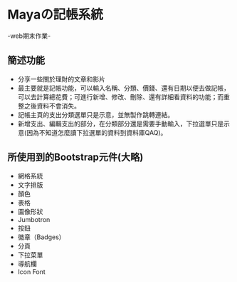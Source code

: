 # Mayaの記帳系統
-web期末作業-
## 簡述功能
- 分享一些關於理財的文章和影片
- 最主要就是記帳功能，可以輸入名稱、分類、價錢、還有日期以便去做記帳，可以去計算總花費；可進行新增、修改、刪除、還有詳細看資料的功能；而重整之後資料不會消失。
- 記帳主頁的支出分類選單只是示意，並無製作跳轉連結。
- 新增支出、編輯支出的部分，在分類部分還是需要手動輸入，下拉選單只是示意(因為不知道怎麼讀下拉選單的資料到資料庫QAQ)。
## 所使用到的Bootstrap元件(大略)
- 網格系統
- 文字排版
- 顏色
- 表格
- 圖像形狀
- Jumbotron
- 按鈕
- 徽章（Badges）
- 分頁
- 下拉菜單
- 導航欄
- Icon Font
